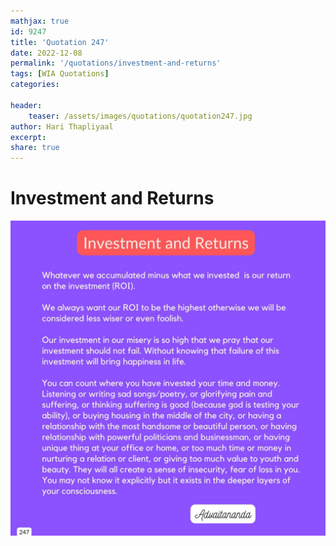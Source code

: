 ```yaml
---
mathjax: true
id: 9247
title: 'Quotation 247'
date: 2022-12-08
permalink: '/quotations/investment-and-returns'
tags: [WIA Quotations] 
categories: 

header:
    teaser: /assets/images/quotations/quotation247.jpg
author: Hari Thapliyaal 
excerpt:
share: true 
---
```


# Investment and Returns

![Investment and Returns](/assets/images/quotations/quotation247.jpg)
